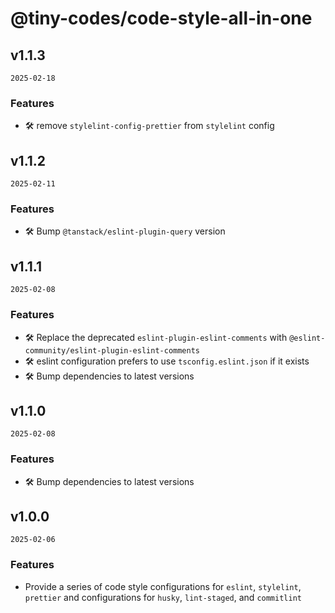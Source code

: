 # @tiny-codes/code-style-all-in-one

## v1.1.3

`2025-02-18`

### Features

- 🛠 remove `stylelint-config-prettier` from `stylelint` config

## v1.1.2

`2025-02-11`

### Features

- 🛠 Bump `@tanstack/eslint-plugin-query` version

## v1.1.1

`2025-02-08`

### Features

- 🛠 Replace the deprecated `eslint-plugin-eslint-comments` with `@eslint-community/eslint-plugin-eslint-comments`
- 🛠 eslint configuration prefers to use `tsconfig.eslint.json` if it exists
- 🛠 Bump dependencies to latest versions

## v1.1.0

`2025-02-08`

### Features

- 🛠 Bump dependencies to latest versions

## v1.0.0

`2025-02-06`

### Features

- Provide a series of code style configurations for `eslint`, `stylelint`, `prettier` and configurations for `husky`, `lint-staged`, and `commitlint`
